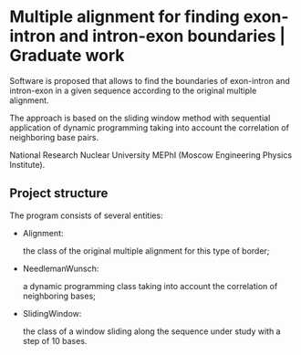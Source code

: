 #  Multiple alignment for finding exon-intron and intron-exon boundaries | Graduate work
<p>Software is proposed that allows to find the boundaries of exon-intron and intron-exon in a given sequence according to the original multiple alignment.</p>
<p>The approach is based on the sliding window method with sequential application of dynamic programming taking into account the correlation of neighboring base pairs.</p>
National Research Nuclear University MEPhI (Moscow Engineering Physics Institute).

## Project structure
The program consists of several entities:
<ul>
  <li>Alignment:
    <p>the class of the original multiple alignment for this type of border;</p></li>
  <li>NeedlemanWunsch:
    <p>a dynamic programming class taking into account the correlation of neighboring bases;</p></li>
  <li>SlidingWindow:
    <p>the class of a window sliding along the sequence under study with a step of 10 bases.</p></li>
</ul>